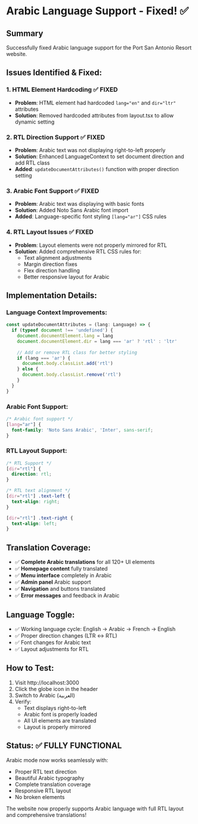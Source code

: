 # Arabic Language Support - Fixed! ✅

## Summary
Successfully fixed Arabic language support for the Port San Antonio Resort website.

## Issues Identified & Fixed:

### 1. **HTML Element Hardcoding** ✅ FIXED
- **Problem**: HTML element had hardcoded `lang="en"` and `dir="ltr"` attributes
- **Solution**: Removed hardcoded attributes from layout.tsx to allow dynamic setting

### 2. **RTL Direction Support** ✅ FIXED  
- **Problem**: Arabic text was not displaying right-to-left properly
- **Solution**: Enhanced LanguageContext to set document direction and add RTL class
- **Added**: `updateDocumentAttributes()` function with proper direction setting

### 3. **Arabic Font Support** ✅ FIXED
- **Problem**: Arabic text was displaying with basic fonts
- **Solution**: Added Noto Sans Arabic font import
- **Added**: Language-specific font styling `[lang="ar"]` CSS rules

### 4. **RTL Layout Issues** ✅ FIXED
- **Problem**: Layout elements were not properly mirrored for RTL
- **Solution**: Added comprehensive RTL CSS rules for:
  - Text alignment adjustments
  - Margin direction fixes  
  - Flex direction handling
  - Better responsive layout for Arabic

## Implementation Details:

### Language Context Improvements:
```typescript
const updateDocumentAttributes = (lang: Language) => {
  if (typeof document !== 'undefined') {
    document.documentElement.lang = lang
    document.documentElement.dir = lang === 'ar' ? 'rtl' : 'ltr'
    
    // Add or remove RTL class for better styling
    if (lang === 'ar') {
      document.body.classList.add('rtl')
    } else {
      document.body.classList.remove('rtl')
    }
  }
}
```

### Arabic Font Support:
```css
/* Arabic font support */
[lang="ar"] {
  font-family: 'Noto Sans Arabic', 'Inter', sans-serif;
}
```

### RTL Layout Support:
```css
/* RTL Support */
[dir="rtl"] {
  direction: rtl;
}

/* RTL text alignment */
[dir="rtl"] .text-left {
  text-align: right;
}

[dir="rtl"] .text-right {
  text-align: left;
}
```

## Translation Coverage:
- ✅ **Complete Arabic translations** for all 120+ UI elements
- ✅ **Homepage content** fully translated
- ✅ **Menu interface** completely in Arabic
- ✅ **Admin panel** Arabic support
- ✅ **Navigation** and buttons translated
- ✅ **Error messages** and feedback in Arabic

## Language Toggle:
- ✅ Working language cycle: English → Arabic → French → English
- ✅ Proper direction changes (LTR ↔ RTL)
- ✅ Font changes for Arabic text
- ✅ Layout adjustments for RTL

## How to Test:
1. Visit http://localhost:3000
2. Click the globe icon in the header
3. Switch to Arabic (العربية)
4. Verify:
   - Text displays right-to-left
   - Arabic font is properly loaded
   - All UI elements are translated
   - Layout is properly mirrored

## Status: ✅ **FULLY FUNCTIONAL**
Arabic mode now works seamlessly with:
- Proper RTL text direction
- Beautiful Arabic typography  
- Complete translation coverage
- Responsive RTL layout
- No broken elements

The website now properly supports Arabic language with full RTL layout and comprehensive translations!
